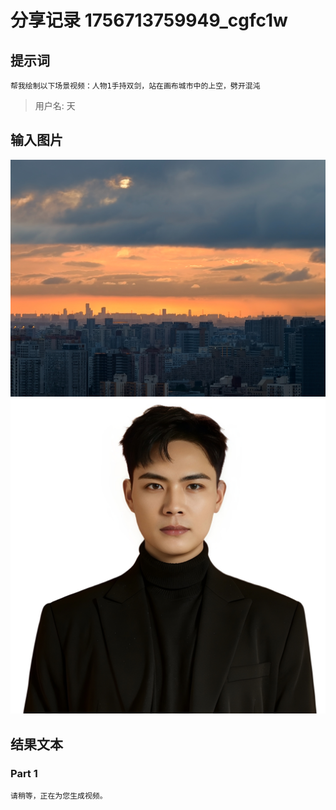 # 分享记录 1756713759949_cgfc1w

## 提示词

```
帮我绘制以下场景视频：人物1手持双剑，站在画布城市中的上空，劈开混沌
```

> 用户名: 天

## 输入图片

![](./inputs/scene.png)
![](./inputs/character_0.png)

## 结果文本

### Part 1

```
请稍等，正在为您生成视频。
```
